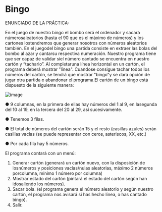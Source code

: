 # Bingo

ENUNCIADO DE LA PRÁCTICA:

En el juego de nuestro bingo el bombo será el ordenador y sacará númerosaleatorios (hasta el 90 que es el máximo de números) y los cartones lostendremos que generar nosotros con números aleatorios también. En el juegodel bingo una partida consiste en extraer las bolas del bombo al azar y cantarsu respectiva numeración. Nuestro programa tiene que ser capaz de validar siel número cantado se encuentra en nuestro cartón y “tacharlo”. Al completaruna línea horizontal en un cartón, el programa deberá mostrar "línea". Cuandose consigue tachar todos los números del cartón, se tendrá que mostrar "bingo"y se dará opción de jugar otra partida o abandonar el programa.El cartón de un bingo está dispuesto de la siguiente manera:

![image](https://user-images.githubusercontent.com/111749007/208056977-94edb010-bfe6-407c-a087-5095d504f2aa.png)

  ● 9 columnas, en la primera de ellas hay números del 1 al 9, en lasegunda del 10 al 19, en la tercera del 20 al 29, así sucesivamente.

  ● Tenemos 3 filas.

  ● El total de números del cartón serán 15 y el resto (casillas azules) serán casillas vacías (se puede representar con ceros, asteriscos, XX, etc.)

  ● Por cada fila hay 5 números.

El programa contará con un menú:

1. Generar cartón (generará un cartón nuevo, con la disposición de losnúmeros y posiciones vacías/nulas aleatorias, máximo 2 números porcolumna, mínimo 1 número por columna)
3. Mostrar estado del cartón (pintará el estado del cartón según han idosaliendo los números).
4. Sacar bola. (el programa genera el número aleatorio y según nuestro cartón, el programa nos avisará si has hecho línea, o has cantado bingo).
5. Salir.
